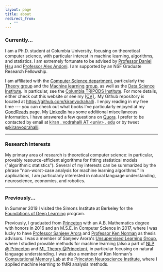 ```yaml
---
layout: page
title: about
redirect_from:
  - ""
---
```



<!-- example of the message class
<p class="message">
  My name is Kiran Vodrahalli. 
</p>
-->

### Currently...

I am a Ph.D. student at Columbia University, focusing on theoretical computer science, with particular interest in machine learning, algorithms, and statistics. I am extremely fortunate to be advised by [Professor Daniel Hsu](http://www.cs.columbia.edu/~djhsu/) and [Professor Alex Andoni](http://www.mit.edu/~andoni/). I am supported by an NSF Graduate Research Fellowship. 

I am affiliated with the [Computer Science department](http://www.cs.columbia.edu/), particularly the [Theory group](http://www.cs.columbia.edu/theory/) and the [Machine learning group](http://www.cs.columbia.edu/areas/machine/), as well as the [Data Science Institute](http://datascience.columbia.edu/). In particular, see the [Columbia TRIPODS Institute](http://www.columbia.edu/~jw2966/TRIPODS.html). 
For more details, either check out this website or see my <a href="{{ site.baseurl }}/about/cv.pdf" title="cv"> [CV] </a>. My Github repository is located at <a href = "https://github.com/kiranvodrahalli" title="github"> https://github.com/kiranvodrahalli </a>. I enjoy reading in my free time --- you can check out what books I've particularly enjoyed at my [GoodReads](https://www.goodreads.com/review/list/6132224) page. My [LinkedIn](https://www.linkedin.com/in/kiranvodrahalli/) has some additional miscellaneous information. I have answered a few questions on [Quora](https://www.quora.com/profile/Kiran-Vodrahalli). I prefer to be contacted by email at [kiran . vodrahalli AT \<univ\> . edu](mailto:kiran.vodrahalli@columbia.edu) or by tweet [@kiranvodrahalli](https://twitter.com/kiranvodrahalli). 

---

### Research Interests

My primary area of research is theoretical computer science: in particular, provably resource-efficient algorithms for fitting statistical models ("algorithmic statistics"). Several of my interests can be summarized by the phrase "non-worst-case analysis for machine learning algorithms." In applications, I am particularly interested in natural language understanding, neuroscience, economics, and robotics. 

---

### Previously...

In Summer 2019 I visited the Simons Institute at Berkeley for the [Foundations of Deep Learning](https://simons.berkeley.edu/programs/dl2019) program. 

Previously, I graduated from [Princeton](https://www.princeton.edu) with an A.B. Mathematics degree with honors in 2016 and an M.S.E. in Computer Science in 2017, where I was lucky to have [Professor Sanjeev Arora](http://www.cs.princeton.edu/~arora/) and [Professor Ken Norman](https://psych.princeton.edu/person/kenneth-norman) as thesis advisors. I was a member of Sanjeev Arora's [Unsupervised Learning Group](http://unsupervised.cs.princeton.edu/members.html), where I studied provable methods for machine learning (also a part of [NLP @ Princeton](http://nlp.cs.princeton.edu/) and [ML Theory @Princeton](https://mltheory.cs.princeton.edu/people/)), in particular focusing on natural language understanding. I was also a member of Ken Norman's [Computational Memory Lab](http://compmem.princeton.edu/lab-people/) at the [Princeton Neuroscience Institute](http://pni.princeton.edu), where I applied machine learning to fMRI analysis methods. 


